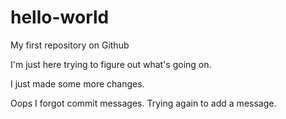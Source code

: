 # hello-world
My first repository on Github

I'm just here trying to figure out what's going on.

I just made some more changes.

Oops I forgot commit messages. Trying again to add a message. 
